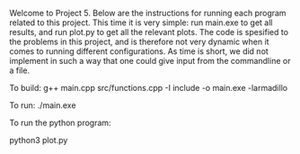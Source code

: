 Welcome to Project 5. Below are the instructions for running each program related to this project. This time it is very simple: run main.exe to get all results, and run plot.py to get all the relevant plots. The code is spesified to the problems in this project, and is therefore not very dynamic when it comes to running different configurations. As time is short, we did not implement in such a way that one could give input from the commandline or a file.

To build: g++ main.cpp src/functions.cpp -I include -o main.exe -larmadillo

To run: ./main.exe

To run the python program:

python3 plot.py